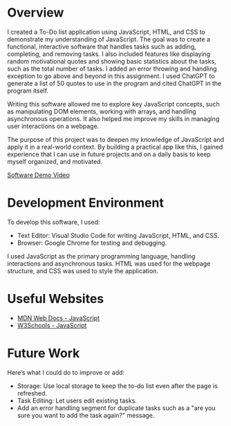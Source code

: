 # Overview

I created a To-Do list application using JavaScript, HTML, and CSS to demonstrate my understanding of JavaScript. The goal was to create a functional, interactive software that handles tasks such as adding, completing, and removing tasks. I also included features like displaying random motivational quotes and showing basic statistics about the tasks, such as the total number of tasks. I added an error throwing and handling exception to go above and beyond in this assignment. I used ChatGPT to generate a list of 50 quotes to use in the program and cited ChatGPT in the program itself.

Writing this software allowed me to explore key JavaScript concepts, such as manipulating DOM elements, working with arrays, and handling asynchronous operations. It also helped me improve my skills in managing user interactions on a webpage.

The purpose of this project was to deepen my knowledge of JavaScript and apply it in a real-world context. By building a practical app like this, I gained experience that I can use in future projects and on a daily basis to keep myself organized, and motivated.

[Software Demo Video](http://youtube.link.goes.here)

# Development Environment

To develop this software, I used:

- Text Editor: Visual Studio Code for writing JavaScript, HTML, and CSS.
- Browser: Google Chrome for testing and debugging.


I used JavaScript as the primary programming language, handling interactions and asynchronous tasks. HTML was used for the webpage structure, and CSS was used to style the application.

# Useful Websites

- [MDN Web Docs - JavaScript](https://developer.mozilla.org/en-US/docs/Web/JavaScript)
- [W3Schools - JavaScript](https://www.w3schools.com/js/)

# Future Work

Here’s what I could do to improve or add:

- Storage: Use local storage to keep the to-do list even after the page is refreshed.
- Task Editing: Let users edit existing tasks.
- Add an error handling segment for duplicate tasks such as a "are you sure you want to add the task again?" message.
